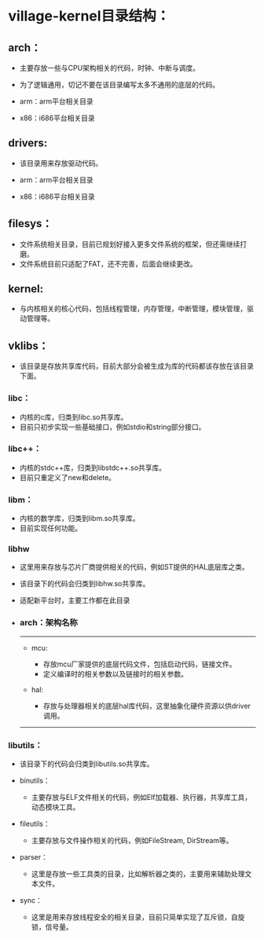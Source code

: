 # village-kernel目录结构：

## arch：
- 主要存放一些与CPU架构相关的代码，时钟、中断与调度。
- 为了逻辑通用，切记不要在该目录编写太多不通用的底层的代码。

- arm：arm平台相关目录
- x86：i686平台相关目录

## drivers:
- 该目录用来存放驱动代码。

- arm：arm平台相关目录
- x86：i686平台相关目录

## filesys：
- 文件系统相关目录，目前已规划好接入更多文件系统的框架，但还需继续打磨。
- 文件系统目前只适配了FAT，还不完善，后面会继续更改。

## kernel:
- 与内核相关的核心代码，包括线程管理，内存管理，中断管理，模块管理，驱动管理等。

## vklibs：
- 该目录是存放共享库代码，目前大部分会被生成为库的代码都该存放在该目录下面。

### libc：
- 内核的c库，归类到libc.so共享库。
- 目前只初步实现一些基础接口，例如stdio和string部分接口。

### libc++：
- 内核的stdc++库，归类到libstdc++.so共享库。
- 目前只重定义了new和delete。

### libm：
- 内核的数学库，归类到libm.so共享库。
- 目前实现任何功能。

### libhw
- 这里用来存放与芯片厂商提供相关的代码，例如ST提供的HAL底层库之类。
- 该目录下的代码会归类到libhw.so共享库。
- 适配新平台时，主要工作都在此目录

- ### arch：架构名称
	---
	- mcu:
		- 存放mcu厂家提供的底层代码文件，包括启动代码，链接文件。
		- 定义编译时的相关参数以及链接时的相关参数。

	- hal:
		- 存放与处理器相关的底层hal库代码，这里抽象化硬件资源以供driver调用。
	---- 

### libutils：
- 该目录下的代码会归类到libutils.so共享库。

- binutils：
	- 主要存放与ELF文件相关的代码，例如Elf加载器、执行器，共享库工具，动态模块工具。

- fileutils：
	- 主要存放与文件操作相关的代码，例如FileStream, DirStream等。

- parser：
	- 这里是存放一些工具类的目录，比如解析器之类的，主要用来辅助处理文本文件。

- sync：
	- 这里是用来存放线程安全的相关目录，目前只简单实现了互斥锁，自旋锁，信号量。
